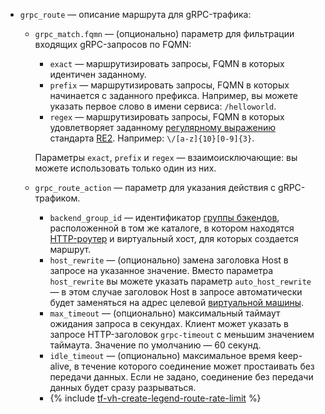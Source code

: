 * `grpc_route` — описание маршрута для gRPC-трафика:

    * `grpc_match.fqmn` — (опционально) параметр для фильтрации входящих gRPC-запросов по FQMN:

        * `exact` — маршрутизировать запросы, FQMN в которых идентичен заданному.
        * `prefix` — маршрутизировать запросы, FQMN в которых начинается с заданного префикса. Например, вы можете указать первое слово в имени сервиса: `/helloworld`.
        * `regex` — маршрутизировать запросы, FQMN в которых удовлетворяет заданному [регулярному выражению](https://ru.wikipedia.org/wiki/Регулярные_выражения) стандарта [RE2](https://github.com/google/re2/wiki/Syntax). Например: `\/[a-z]{10}[0-9]{3}`.

        Параметры `exact`, `prefix` и `regex` — взаимоисключающие: вы можете использовать только один из них.
        
    * `grpc_route_action` — параметр для указания действия с gRPC-трафиком.

        * `backend_group_id` — идентификатор [группы бэкендов](../../../application-load-balancer/concepts/backend-group.md), расположенной в том же каталоге, в котором находятся [HTTP-роутер](../../../application-load-balancer/concepts/http-router.md) и виртуальный хост, для которых создается маршрут.
        * `host_rewrite` — (опционально) замена заголовка Host в запросе на указанное значение. Вместо параметра `host_rewrite` вы можете указать параметр `auto_host_rewrite` — в этом случае заголовок Host в запросе автоматически будет заменяться на адрес целевой [виртуальной машины](../../../compute/concepts/vm.md).
        * `max_timeout` — (опционально) максимальный таймаут ожидания запроса в секундах. Клиент может указать в запросе HTTP-заголовок `grpc-timeout` с меньшим значением таймаута. Значение по умолчанию — 60 секунд.
        * `idle_timeout` — (опционально) максимальное время keep-alive, в течение которого соединение может простаивать без передачи данных. Если не задано, соединение без передачи данных будет сразу разрываться.
        * {% include [tf-vh-create-legend-route-rate-limit](./tf-vh-create-legend-route-rate-limit.md) %}